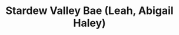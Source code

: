 ---
title: "Stardew Valley Bae (Leah, Abigail Haley)"
layout: full-mixed-external
thumbnails:
    - url: "https://do9h9xpl264c0.cloudfront.net/objects/fe3d4e4e5c6dfd09fa77b79c6eedac4499055f63a3984712c996ac1a72015b4c"
    - url: "https://do9h9xpl264c0.cloudfront.net/objects/a278c7863fd23dc4f4426a925913020e586591d7b6d3a63c0227d861f7846629"
    - url: "https://do9h9xpl264c0.cloudfront.net/objects/24f195d7147d4609c034193365f0eae6888a080957beddb73a5ae7e5ede56505"
    - url: "https://do9h9xpl264c0.cloudfront.net/objects/49bf151f405cbcc8971c949342bd07edd8211025c937f0b670956986cc1e8814"

media:
    - url: "https://do9h9xpl264c0.cloudfront.net/objects/fe3d4e4e5c6dfd09fa77b79c6eedac4499055f63a3984712c996ac1a72015b4c"
    - url: "https://do9h9xpl264c0.cloudfront.net/objects/a278c7863fd23dc4f4426a925913020e586591d7b6d3a63c0227d861f7846629"
    - url: "https://do9h9xpl264c0.cloudfront.net/objects/24f195d7147d4609c034193365f0eae6888a080957beddb73a5ae7e5ede56505"
    - url: "https://do9h9xpl264c0.cloudfront.net/objects/49bf151f405cbcc8971c949342bd07edd8211025c937f0b670956986cc1e8814"
    - url: "https://do9h9xpl264c0.cloudfront.net/objects/2eb23138e457db4b30b44fe7d6af17994b9d33eb78cb046e1dd398ba9444404d"
    - url: "https://do9h9xpl264c0.cloudfront.net/objects/386c638b8f012dab2aed1f71fad03dc6c85879f5af6794640df4ff4d546279ca"
    - url: "https://do9h9xpl264c0.cloudfront.net/objects/f3c1a52a29a0c5484ba0a2e1266d752f85913d7894468bd7305a048b9ede0a95"
    - url: "https://do9h9xpl264c0.cloudfront.net/objects/c129ab8987420039ff8615da717fa8a6490f360874038d3e042564996ac2b998"
    - url: "https://do9h9xpl264c0.cloudfront.net/objects/b7daf2afc9f2d0fd907d66abf62bab44bfefd236d922601d220aa92307432792"
---
